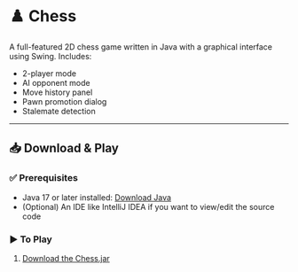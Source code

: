 # ♟️ Chess 

A full-featured 2D chess game written in Java with a graphical interface using Swing. Includes:

- 2-player mode
- AI opponent mode
- Move history panel
- Pawn promotion dialog
- Stalemate detection

---

## 📥 Download & Play

### ✅ Prerequisites
- Java 17 or later installed: [Download Java](https://adoptium.net/)
- (Optional) An IDE like IntelliJ IDEA if you want to view/edit the source code

### ▶️ To Play
1. [Download the Chess.jar](https://github.com/AlliVictor/Chess/releases/tag/Chess.jar)

